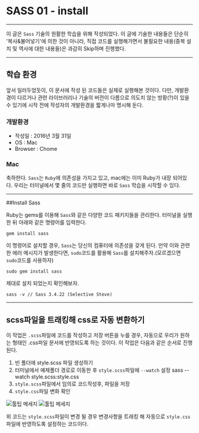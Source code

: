 
# SASS 01 - install
___
이 글은 `Sass` 기술의 원활한 학습을 위해 작성되었다. 이 글에 기술한 내용들은 단순히 '복사&불어넣기'에 의한 것이 아니라, 직접 코드를 실행해가면서 불필요한 내용(중복 설치 및 역사에 대한 내용들)은 과감히 Skip하며 진행했다.

___ 
## 학습 환경

앞서 일러두었듯이, 이 문서에 작성 된 코드들은 실제로 실행해본 것이다. 다만, 개발환경이 다르거나 관련 라이브러리나 기술의 버전이 다름으로 의도치 않는 방황(?)이 있을 수 있기에 시작 전에 작성자의 개발환경을 짧게나마 명시해 둔다. 

### 개발환경
- 작성일 : 2016년 3월 31일
- OS : Mac
- Browser : Chome

### Mac

축하한다. `Sass`는 `Ruby`에 의존성을 가지고 있고, mac에는 이미 Ruby가 내장 되어있다. 우리는 터미널에서 몇 줄의 코드만 실행하면 바로 `Sass` 학습을 시작할 수 있다.



___
##Install Sass

Ruby는 gems를 이용해 `Sass`와 같은 다양한 코드 패키지들을 관리한다. 터미널을 실행한 뒤 아래와 같은 명령어를 입력한다.

<pre><code class="bash">gem install sass</code></pre>

이 명령어로 설치할 경우, `Sass`는 당신의 컴퓨터에 의존성을 갖게 된다. 만약 이와 관련한 에러 메시지가 발생한다면,  `sudo`코드를 활용해 `Sass`를 설치해주자.(모르겠으면 `sudo`코드를 사용하자)

<pre><code class="bash">sudo gem install sass</code></pre>
    
제대로 설치 되었는지 확인해보자.

<pre><code class="bash">sass -v // Sass 3.4.22 (Selective Steve)</code></pre>


___
## scss파일을 트래킹해 css로 자동 변환하기
이 작업은 `.scss`파일에 코드를 작성하고 저장 버튼을 누를 경우, 자동으로 우리가 원하는 형태인 .css파일 문서에 반영되도록 하는 것이다. 이 작업은 다음과 같은 순서로 진행된다.

1. 빈 폴더에 style.scss 파일 생성하기
2. 터미널에서 예제폴더 경로로 이동한 후 `style.scss`파일에 `--watch` 설정
        sass --watch style.scss:style.css
3. `style.scss`파일에서 임의로 코드작성후, 파일을 저장
4. `style.css`파일 변화 확인

![](../img/sass/sass_01_howToInstallSass_01.png "툴팁 메세지")
![](../img/sass/sass_01_howToInstallSass_02.png "툴팁 메세지")
    

위 코드는 `style.scss`파일이 변경 될 경우 변경사항을 트래킹 해 자동으로 `style.css`파일에 반영하도록 설정하는 코드이다.


<link rel="stylesheet" href="../css/lib/hilight/monokai-sublime.css">
<script src="../js/highlight.pack.js"></script>
<script>hljs.initHighlightingOnLoad();</script>